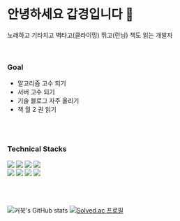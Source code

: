 # 안녕하세요 갑경입니다 :wave:
노래하고 기타치고 벽타고(클라이밍) 뛰고(런닝) 책도 읽는 개발자

<br/>

### Goal
- 알고리즘 고수 되기
- 서버 고수 되기
- 기술 블로그 자주 올리기
- 책 월 2 권 읽기

<br/>
<br/>

### Technical Stacks
<div>
          <img src="https://img.shields.io/badge/Docker-2496ED?style=flat-square&logo=Docker&logoColor=white">
          <img src="https://img.shields.io/badge/Github-181717?style=flat-square&logo=Github&logoColor=white">
          <img src="https://img.shields.io/badge/Java-007396?style=flat-square&logo=Java&logoColor=white">
          <img src="https://img.shields.io/badge/Jenkins-D24939?style=flat-square&logo=Jenkins&logoColor=white">
          <br/><img src="https://img.shields.io/badge/Linux-FCC624?style=flat-square&logo=Linux&logoColor=white">
          <img src="https://img.shields.io/badge/MariaDB-003545?style=flat-square&logo=MariaDB&logoColor=white">
          <img src="https://img.shields.io/badge/MySQL-4479A1?style=flat-square&logo=MySQL&logoColor=white">
          <img src="https://img.shields.io/badge/Spring-6DB33F?style=flat-square&logo=Spring&logoColor=white">
</div>

<br/>
<br/>
<br/>

![커북's GitHub stats](https://github-readme-stats.vercel.app/api?username=rkarud1234&show_icons=true&theme=dracula)
[![Solved.ac 프로필](http://mazassumnida.wtf/api/v2/generate_badge?boj=rkarud1234)](https://solved.ac/rkarud1234)
